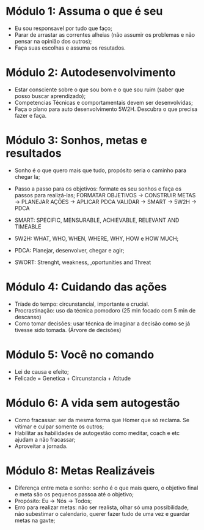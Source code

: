 # Módulo 1: Assuma o que é seu
- Eu sou responsavel por tudo que faço;
- Parar de arrastar as correntes alheias (não assumir os problemas e não pensar na opinião dos outros);
- Faça suas escolhas e assuma os resutados.

# Módulo 2: Autodesenvolvimento
- Estar consciente sobre o que sou bom e o que sou ruim (saber que posso buscar aprendizado);
- Competencias Técnicas e comportamentais devem ser desenvolvidas;
- Faça o plano para auto desenvolvimento 5W2H. Descubra o que precisa fazer e faça.

# Módulo 3: Sonhos, metas e resultados
- Sonho é o que quero mais que tudo, propósito seria o caminho para chegar la;
- Passo a passo para os objetivos: formate os seu sonhos e faça os passos para realizá-las;
    FORMATAR OBJETIVOS -> CONSTRUIR METAS -> PLANEJAR AÇÕES -> APLICAR PDCA
    VALIDAR            -> SMART           -> 5W2H           -> PDCA

- SMART: SPECIFIC, MENSURABLE, ACHIEVABLE, RELEVANT AND TIMEABLE
- 5W2H: WHAT, WHO, WHEN, WHERE, WHY, HOW e HOW MUCH;
- PDCA: Planejar, desenvolver, chegar e agir;
- SWORT: Strenght, weakness, ,oportunities and Threat 

# Módulo 4: Cuidando das ações
- Tríade do tempo: circunstancial, importante e crucial.
- Procrastinação: uso da técnica pomodoro (25 min focado com 5 min de descanso)
- Como tomar decisões: usar técnica de imaginar a decisão como se já tivesse sido tomada. (Árvore de decisões)

# Módulo 5: Você no comando
- Lei de causa e efeito;
- Felicade = Genetica + Circunstancia + Atitude

# Módulo 6: A vida sem autogestão
- Como fracassar: ser da mesma forma que Homer que só reclama. Se vitimar e culpar somente os outros;
- Habilitar as habilidades de autogestão como meditar, coach e etc ajudam a não fracassar;
- Aproveitar a jornada.

# Módulo 8: Metas Realizáveis
- Diferença entre meta e sonho: sonho é o que mais quero, o objetivo final e meta são os pequenos passoa até o objetivo;
- Propósito: Eu -> Nós -> Todos;
- Erro para realizar metas: não ser realista, olhar só uma possibilidade, não subestimar o calendario, querer fazer tudo de uma vez e guardar metas na gavte; 
